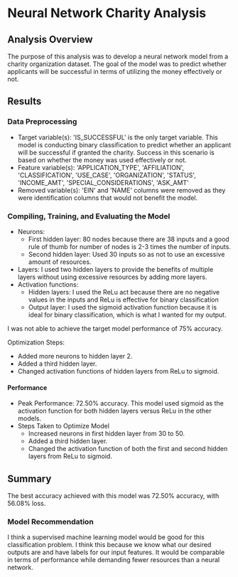 # Neural Network Charity Analysis

## Analysis Overview
The purpose of this analysis was to develop a neural network model from a charity organization dataset. The goal of the model was to predict whether applicants will be successful in terms of utilizing the money effectively or not.

## Results

### Data Preprocessing
- Target variable(s): 'IS_SUCCESSFUL' is the only target variable. This model is conducting binary classification to predict whether an applicant will be successful if granted the charity. Success in this scenario is based on whether the money was used effectively or not.
- Feature variable(s): 'APPLICATION_TYPE', 'AFFILIATION', 'CLASSIFICATION', 'USE_CASE', 'ORGANIZATION', 'STATUS', 'INCOME_AMT', 'SPECIAL_CONSIDERATIONS', 'ASK_AMT'
- Removed variable(s): 'EIN' and 'NAME' columns were removed as they were identification columns that would not benefit the model. 

### Compiling, Training, and Evaluating the Model
- Neurons: 
    - First hidden layer: 80 nodes because there are 38 inputs and a good rule of thumb for number of nodes is 2-3 times the number of inputs.
    - Second hidden layer: Used 30 inputs so as not to use an excessive amount of resources.
- Layers: I used two hidden layers to provide the benefits of multiple layers without using excessive resources by adding more layers.
- Activation functions: 
    - Hidden layers: I used the ReLu act because there are no negative values in the inputs and ReLu is effective for binary classification
    - Output layer: I used the sigmoid activation function because it is ideal for binary classification, which is what I wanted for my output.

I was not able to achieve the target model performance of 75% accuracy.

Optimization Steps:
- Added more neurons to hidden layer 2.
- Added a third hidden layer.
- Changed activation functions of hidden layers from ReLu to sigmoid.

#### Performance
- Peak Performance: 72.50% accuracy. This model used sigmoid as the activation function for both hidden layers versus ReLu in the other models.
- Steps Taken to Optimize Model
    - Increased neurons in first hidden layer from 30 to 50.
    - Added a third hidden layer.
    - Changed the activation function of both the first and second hidden layers from ReLu to sigmoid.


## Summary
The best accuracy achieved with this model was 72.50% accuracy, with 56.08% loss. 

### Model Recommendation
I think a supervised machine learning model would be good for this classification problem. I think this because we know what our desired outputs are and have labels for our input features. It would be comparable in terms of performance while demanding fewer resources than a neural network.
